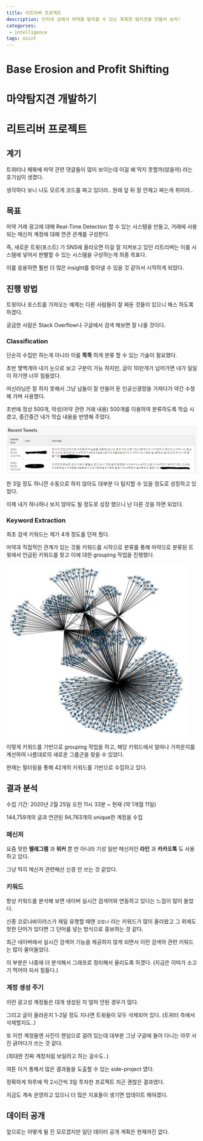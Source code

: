 ```yaml
---
title: 리트리버 프로젝트
description: 인터넷 상에서 마약을 탐지할 수 있는 똑똑한 탐지견을 만들어 보자!
categories:
 - intelligence
tags: osint
---
```


# Base Erosion and Profit Shifting

# 마약탐지견 개발하기

# 리트리버 프로젝트

## 계기

트위터나 페북에 마약 관련 댓글들이 많이 보이는데 이걸 왜 막지 못할까(않을까) 라는 호기심이 생겼다.

생각하다 보니 나도 모르게 코드를 짜고 있더라.. 원래 앞 뒤 잘 안재고 짜는게 취미라..



## 목표

마약 거래 광고에 대해 Real-Time Detection 할 수 있는 시스템을 만들고, 거래에 사용되는 메신저 계정에 대해 연관 관계를 구성한다.

즉, 새로운 트윗(포스트) 가 SNS에 올라오면 이걸 잘 지켜보고 있던 리트리버는 이를 시스템에 넣어서 판별할 수 있는 시스템을 구성하는게 최종 목표다.

이를 응용하면 훨씬 더 많은 insight를 찾아낼 수 있을 것 같아서 시작하게 되었다.



## 진행 방법

트윗이나 포스트를 가져오는 예제는 다른 사람들이 잘 짜둔 것들이 있으니 패스 하도록 하겠다.

궁금한 사람은 Stack Overflow나 구글에서 검색 해보면 잘 나올 것이다.



### Classification

단순히 수집만 하는게 아니라 이를 **똑똑** 하게 분류 할 수 있는 기술이 필요했다.

초반 몇백개야 내가 눈으로 보고 구분이 가능 하지만, 글이 10만개가 넘어가면 내가 일일이 하기엔 너무 힘들었다.

머신러닝은 잘 하지 못해서 그냥 남들이 잘 만들어 둔 인공신경망을 가져다가 약간 수정해 가며 사용했다.

초반에 정상 500개, 악성(마약 관련 거래 내용) 500개를 이용하여 분류하도록 학습 시켰고, 중간중간 내가 학습 내용을 반영해 주었다.

![tweets](\assets\images\posts\retriever\tweets.png)

한 3일 정도 하니깐 수동으로 하지 않아도 대부분 다 탐지할 수 있을 정도로 성장하고 있었다.

이제 내가 하나하나 보지 않아도 될 정도로 성장 했으니 난 다른 것을 하면 되었다.



### Keyword Extraction

최초 검색 키워드는 제가 4개 정도를 던져 줬다.

마약과 직접적인 관계가 있는 것들 키워드를 시작으로 분류를 통해 마약으로 분류된 트윗에서 언급된 키워드를 찾고 이에 대한 grouping 작업을 진행했다.

![group](\assets\images\posts\retriever\group.png)

이렇게 키워드를 기반으로 grouping 작업을 하고, 해당 키워드에서 얼마나 가까운지를 계산하여 나름대로의 새로운 그룹군을 찾을 수 있었다.

현재는 필터링을 통해 42개의 키워드를 기반으로 수집하고 있다.



## 결과 분석

수집 기간: 2020년 2월 25일 오전 11시 33분 ~ 현재 (약 1개월 11일)

144,759개의 글과 연관된 94,763개의 unique한 계정을 수집



### 메신저

요즘 핫한 **텔레그램** 과 **위커** 뿐 만 아니라 기성 일반 메신저인 **라인** 과 **카카오톡** 도 사용하고 있다.

그냥 딱히 메신저 관련해선 신경 안 쓰는 것 같았다.



### 키워드

항상 키워드를 분석해 보면 네이버 실시간 검색어와 연동하고 있다는 느낌이 많이 들었다.

신종 코로나바이러스가 제일 유행할 때엔 `코로나` 라는 키워드가 많이 올라왔고 그 외에도 핫한 단어가 있다면 그 단어를 넣는 방식으로 홍보하는 것 같다.

최근 네이버에서 실시간 검색어 기능을 제공하지 않게 되면서 이런 검색어 관련 키워드는 많이 줄어들었다.

이 부분은 나중에 더 분석해서 그래프로 정리해서 올리도록 하겠다. (지금은 이따가 소고기 먹어야 되서 힘들다.)



### 계정 생성 주기

이런 광고성 계정들은 대개 생성된 지 얼마 안된 경우가 많다.

그리고 글이 올라온지 1-2달 정도 지나면 트윗들이 모두 삭제되어 있다. (트위터 측에서 삭제할지도..)

또 이런 계정들엔 사진이 랜덤으로 걸려 있는데 대부분 그냥 구글에 돌아 다니는 아무 사진 긁어다가 쓰는 것 같다.

(최대한 진짜 계정처럼 보일려고 하는 걸수도..)



여튼 이거 통해서 많은 결과들을 도출할 수 있는 side-project 였다.

정확하게 하루에 딱 2시간씩 3일 투자한 프로젝트 치곤 괜찮은 결과였다.

지금도 계속 운영하고 있으니 더 많은 지표들이 생기면 업데이트 해야겠다.



## 데이터 공개

앞으로는 어떻게 될 진 모르겠지만 일단 데이터 공개 계획은 현재까진 없다.